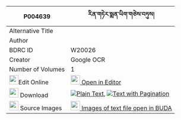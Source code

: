 |P004639|རིན་གཏེར་སྨན་ཡིག་གཅེས་བཏུས། 
| --- | --- 
|Alternative Title |
|Author | 
|BDRC ID | W20026
|Creator | Google OCR
|Number of Volumes| 1
|<img width="25" src="https://img.icons8.com/color/25/000000/edit-property.png">Edit Online| [<img width="25" src="https://avatars.githubusercontent.com/u/45091458?s=200&v=4"> Open in Editor](http://editor.openpecha.org/P004639)
|<img width="25" src="https://img.icons8.com/fluent/48/000000/download-2.png"/>  Download | [![](https://img.icons8.com/color/20/000000/txt.png)Plain Text](https://github.com/Openpecha/P004639/releases/download/v1/rin_ter_menyik_chetu_plain_P004639.zip), [![](https://img.icons8.com/color/20/000000/txt.png)Text with Pagination](https://github.com/Openpecha/P004639/releases/download/v1/rin_ter_menyik_chetu_pages_P004639.zip)
|<img width="25" src="https://img.icons8.com/plasticine/100/000000/pictures-folder.png"/>  Source Images | [<img width="25" src="https://library.bdrc.io/icons/BUDA-small.svg"> Images of text file open in BUDA](https://library.bdrc.io/show/bdr:W20026)